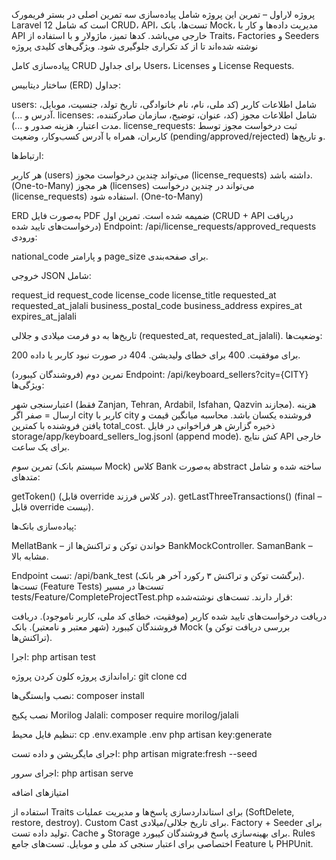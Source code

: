 پروژه لاراول – تمرین 
این پروژه شامل پیاده‌سازی سه تمرین اصلی در بستر فریمورک Laravel 12 است که شامل CRUD، API، تست‌ها، بانک Mock، مدیریت داده‌ها و کار با API خارجی می‌باشد. کدها تمیز، ماژولار و با استفاده از Traits، Factories و Seeders نوشته شده‌اند تا از کد تکراری جلوگیری شود.
ویژگی‌های کلیدی پروژه

پیاده‌سازی کامل CRUD برای جداول Users، Licenses و License Requests.

ساختار دیتابیس (ERD)
جداول:

users: شامل اطلاعات کاربر (کد ملی، نام، نام خانوادگی، تاریخ تولد، جنسیت، موبایل، آدرس و ...).
licenses: شامل اطلاعات مجوز (کد، عنوان، توضیح، سازمان صادرکننده، مدت اعتبار، هزینه صدور و ...).
license_requests: ثبت درخواست مجوز توسط کاربران، همراه با آدرس کسب‌وکار، وضعیت (pending/approved/rejected) و تاریخ‌ها.

ارتباط‌ها:

هر کاربر (users) می‌تواند چندین درخواست مجوز (license_requests) داشته باشد. (One-to-Many)
هر مجوز (licenses) می‌تواند در چندین درخواست (license_requests) استفاده شود. (One-to-Many)

ERD به‌صورت فایل PDF ضمیمه شده است.
تمرین اول (CRUD + API دریافت درخواست‌های تایید شده)
Endpoint: /api/license_requests/approved_requests
ورودی:

national_code و پارامتر page_size برای صفحه‌بندی.

خروجی JSON شامل:

request_id
request_code
license_code
license_title
requested_at
requested_at_jalali
business_postal_code
business_address
expires_at
expires_at_jalali

تاریخ‌ها به دو فرمت میلادی و جلالی (requested_at, requested_at_jalali).
وضعیت‌ها:

200 برای موفقیت.
400 برای خطای ولیدیشن.
404 در صورت نبود کاربر یا داده.

تمرین دوم (فروشندگان کیبورد)
Endpoint: /api/keyboard_sellers?city={CITY}
ویژگی‌ها:

اعتبارسنجی شهر (فقط Zanjan, Tehran, Ardabil, Isfahan, Qazvin مجازند).
هزینه ارسال = صفر اگر city کاربر با city فروشنده یکسان باشد.
محاسبه میانگین قیمت و یافتن فروشنده با کمترین total_cost.
ذخیره گزارش هر فراخوانی در فایل storage/app/keyboard_sellers_log.jsonl (append mode).
کش نتایج API خارجی برای یک ساعت.

تمرین سوم (سیستم بانک Mock)
کلاس Bank به‌صورت abstract ساخته شده و شامل متدهای:

getToken() (قابل override در کلاس فرزند).
getLastThreeTransactions() (final – قابل override نیست).

پیاده‌سازی بانک‌ها:

MellatBank – خواندن توکن و تراکنش‌ها از BankMockController.
SamanBank – مشابه بالا.

Endpoint تست: /api/bank_test (برگشت توکن و تراکنش ۳ رکورد آخر هر بانک).
تست‌ها (Feature Tests)
تست‌ها در مسیر tests/Feature/CompleteProjectTest.php قرار دارند.
تست‌های نوشته‌شده:

دریافت درخواست‌های تایید شده کاربر (موفقیت، خطای کد ملی، کاربر ناموجود).
دریافت فروشندگان کیبورد (شهر معتبر و نامعتبر).
بانک Mock (بررسی دریافت توکن و تراکنش‌ها).

اجرا:
php artisan test

راه‌اندازی پروژه
کلون کردن پروژه:
git clone <repo-url>
cd <project>

نصب وابستگی‌ها:
composer install

نصب پکیج Morilog Jalali:
composer require morilog/jalali

تنظیم فایل محیط:
cp .env.example .env
php artisan key:generate

اجرای مایگریشن و داده تست:
php artisan migrate:fresh --seed

اجرای سرور:
php artisan serve

امتیازهای اضافه

استفاده از Traits برای استانداردسازی پاسخ‌ها و مدیریت عملیات (SoftDelete, restore, destroy).
Custom Cast برای تاریخ جلالی/میلادی.
Factory + Seeder برای تولید داده تست.
Cache و Storage برای بهینه‌سازی پاسخ فروشندگان کیبورد.
Rules اختصاصی برای اعتبار سنجی کد ملی و موبایل.
تست‌های جامع Feature با PHPUnit.
